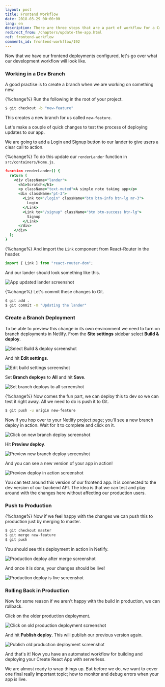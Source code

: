 ```yaml
---
layout: post
title: Frontend Workflow
date: 2018-03-29 00:00:00
lang: en
description: There are three steps that are a part of workflow for a Create React App configured with Netlify. To work on new features create a new branch and enable branch deployments. And merge to master to deploy to production. Finally, publish an old deployment through the Netlify console to rollback in production.
redirect_from: /chapters/update-the-app.html
ref: frontend-workflow
comments_id: frontend-workflow/192
---
```


Now that we have our frontend deployments configured, let's go over what our development workflow will look like.

### Working in a Dev Branch

A good practise is to create a branch when we are working on something new.

{%change%} Run the following in the root of your project.

``` bash
$ git checkout -b "new-feature"
```

This creates a new branch for us called `new-feature`.

Let's make a couple of quick changes to test the process of deploying updates to our app.

We are going to add a Login and Signup button to our lander to give users a clear call to action.

{%change%} To do this update our `renderLander` function in `src/containers/Home.js`.

``` coffee
function renderLander() {
  return (
    <div className="lander">
      <h1>Scratch</h1>
      <p className="text-muted">A simple note taking app</p>
      <div className="pt-3">
        <Link to="/login" className="btn btn-info btn-lg mr-3">
          Login
        </Link>
        <Link to="/signup" className="btn btn-success btn-lg">
          Signup
        </Link>
      </div>
    </div>
  );
}
```

{%change%} And import the `Link` component from React-Router in the header.

``` javascript
import { Link } from "react-router-dom";
```

And our lander should look something like this.

![App updated lander screenshot](/assets/app-updated-lander.png)

{%change%} Let's commit these changes to Git.

``` bash
$ git add .
$ git commit -m "Updating the lander"
```

### Create a Branch Deployment

To be able to preview this change in its own environment we need to turn on branch deployments in Netlify. From the **Site settings** sidebar select **Build & deploy**.

![Select Build & deploy screenshot](/assets/part2/select-build-and-deploy.png)

And hit **Edit settings**.

![Edit build settings screenshot](/assets/part2/edit-build-settings.png)

Set **Branch deploys** to **All** and hit **Save**.

![Set branch deploys to all screenshot](/assets/part2/set-branch-deploys-to-all.png)

{%change%} Now comes the fun part, we can deploy this to dev so we can test it right away. All we need to do is push it to Git.

``` bash
$ git push -u origin new-feature
```

Now if you hop over to your Netlify project page; you'll see a new branch deploy in action. Wait for it to complete and click on it.

![Click on new branch deploy screenshot](/assets/part2/click-on-new-branch-deploy.png)

Hit **Preview deploy**.

![Preview new branch deploy screenshot](/assets/part2/preview-new-branch-deploy.png)

And you can see a new version of your app in action!

![Preview deploy in action screenshot](/assets/part2/preview-deploy-in-action.png)

You can test around this version of our frontend app. It is connected to the dev version of our backend API. The idea is that we can test and play around with the changes here without affecting our production users.

### Push to Production

{%change%} Now if we feel happy with the changes we can push this to production just by merging to master.

``` bash
$ git checkout master
$ git merge new-feature
$ git push
```

You should see this deployment in action in Netlify.

![Production deploy after merge screenshot](/assets/part2/production-deploy-after-merge.png)

And once it is done, your changes should be live!

![Production deploy is live screenshot](/assets/part2/production-deploy-is-live.png)

### Rolling Back in Production

Now for some reason if we aren't happy with the build in production, we can rollback.

Click on the older production deployment.

![Click on old production deployment screenshot](/assets/part2/click-on-old-production-deployment.png)

And hit **Publish deploy**. This will publish our previous version again.

![Publish old production deployment screenshot](/assets/part2/publish-old-production-deployment.png)

And that's it! Now you have an automated workflow for building and deploying your Create React App with serverless.

We are almost ready to wrap things up. But before we do, we want to cover one final really important topic; how to monitor and debug errors when your app is live.
